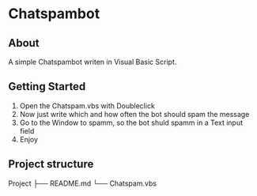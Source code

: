 # Chatspambot

## About
A simple Chatspambot writen in Visual Basic Script.

## Getting Started
1. Open the Chatspam.vbs with Doubleclick
2. Now just write which and how often the bot should spam the message
3. Go to the Window to spamm, so the bot shuld spamm in a Text input field
4. Enjoy

## Project structure
Project
├── README.md
└── Chatspam.vbs
